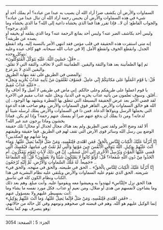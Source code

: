 ------------------------------------------------------------------------

السماوات والأرض أن يكشف ضرا أراد الله أن يصيب به عبدا من عباده؟ أم يملك
أحد أو شيء في هذه السماوات والأرض أن يحبس رحمة أراد الله أن تنال عبدا من
عباده؟  
والجواب القاطع: أن لا.. فإذا تقرر هذا فما الذي يخشاه داعية إلى الله؟ ما
الذي يخشاه وما الذي يرجوه؟  
وليس أحد بكاشف الضر عنه؟ وليس أحد بمانع الرحمة عنه؟ وما الذي يقلقه أو
يخيفه أو يصده عن طريقه؟  
إنه متى استقرت هذه الحقيقة في قلب مؤمن فقد انتهى الأمر بالنسبة إليه. وقد
انقطع الجدل. وانقطع الخوف وانقطع الأمل. إلا في جناب الله سبحانه. فهو كاف
عبده وعليه يتوكل وحده:  
«قُلْ: حَسْبِيَ اللَّهُ. عَلَيْهِ يَتَوَكَّلُ الْمُتَوَكِّلُونَ» ..  
ثم إنها الطمأنينة بعد هذا والثقة واليقين. الطمأنينة التي لا تخاف. والثقة
التي لا تقلق. واليقين الذي لا يتزعزع.  
والمضي في الطريق على ثقة بنهاية الطريق:  
«قُلْ: يا قَوْمِ اعْمَلُوا عَلى مَكانَتِكُمْ إِنِّي عامِلٌ. فَسَوْفَ تَعْلَمُونَ مَنْ يَأْتِيهِ عَذابٌ يُخْزِيهِ
وَيَحِلُّ عَلَيْهِ عَذابٌ مُقِيمٌ» ..  
يا قوم اعملوا على طريقكم وعلى حالكم. إني ماض في طريقي لا أميل ولا أخاف
ولا أقلق. وسوف تعلمون من يأتيه عذاب يخزيه في الدنيا، ويحل عليه عذاب مقيم
في الآخرة..  
لقد قضي الأمر بعد عرض الحقيقة البسيطة التي تنطق بها الفطرة ويشهد بها
الوجود.. إن الله هو خالق السماوات والأرض. القاهر فوق السماوات والأرض.
وهو صاحب هذه الدعوة التي يحملها الرسل ويتولاها الدعاة. فمن ذا في
السماوات والأرض يملك لرسله شيئا أو لدعاته؟ ومن ذا يملك أن يدفع عنهم ضرا
أو يمسك عنهم رحمة؟ وإذا لم يكن. فماذا يخشون وماذا يرجون عند غير الله؟  
ألا لقد وضح الأمر ولقد تعين الطريق ولم يعد هناك مجال لجدال أو محال! تلك
حقيقة الوضع بين رسل الله وسائر قوى الأرض التي تقف لهم في الطريق. فما
حقيقة وظيفتهم وما شأنهم مع المكذبين؟  
«إِنَّا أَنْزَلْنا عَلَيْكَ الْكِتابَ لِلنَّاسِ بِالْحَقِّ. فَمَنِ اهْتَدى فَلِنَفْسِهِ، وَمَنْ ضَلَّ فَإِنَّما يَضِلُّ
عَلَيْها. وَما أَنْتَ عَلَيْهِمْ بِوَكِيلٍ. اللَّهُ يَتَوَفَّى الْأَنْفُسَ حِينَ مَوْتِها وَالَّتِي لَمْ تَمُتْ فِي
مَنامِها، فَيُمْسِكُ الَّتِي قَضى عَلَيْهَا الْمَوْتَ وَيُرْسِلُ الْأُخْرى إِلى أَجَلٍ مُسَمًّى. إِنَّ فِي ذلِكَ
لَآياتٍ لِقَوْمٍ يَتَفَكَّرُونَ. أَمِ اتَّخَذُوا مِنْ دُونِ اللَّهِ شُفَعاءَ؟ قُلْ: أَوَلَوْ كانُوا لا
يَمْلِكُونَ شَيْئاً وَلا يَعْقِلُونَ؟ قُلْ: لِلَّهِ الشَّفاعَةُ جَمِيعاً. لَهُ مُلْكُ السَّماواتِ وَالْأَرْضِ،
ثُمَّ إِلَيْهِ تُرْجَعُونَ» ..  
«إِنَّا أَنْزَلْنا عَلَيْكَ الْكِتابَ لِلنَّاسِ بِالْحَقِّ» .. الحق في طبيعته. والحق في منهجه.
والحق في شريعته. الحق الذي تقوم عليه السماوات والأرض ويلتقي عليه نظام
البشرية في هذا الكتاب ونظام الكون كله في تناسق.  
هذا الحق نزل «لِلنَّاسِ» ليهتدوا به ويعيشوا معه ويقوموا عليه. وأنت مبلغ. وهم
بعد ذلك وما يشاءون لأنفسهم من هدى أو ضلال، ومن نعيم أو عذاب. فكل مورد
نفسه ما يشاء وما أنت بمسيطر عليهم ولا بمسؤول عنهم:  
«فَمَنِ اهْتَدى فَلِنَفْسِهِ، وَمَنْ ضَلَّ فَإِنَّما يَضِلُّ عَلَيْها، وَما أَنْتَ عَلَيْهِمْ بِوَكِيلٍ» ..  
إنما الوكيل عليهم هو الله. وهم في قبضته في صحوهم ونومهم وفي كل حالة من
حالاتهم، وهو يتصرف بهم كما يشاء:

------------------------------------------------------------------------

الجزء: 5 ¦ الصفحة: 3054
